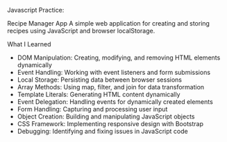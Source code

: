 Javascript Practice:

Recipe Manager App
A simple web application for creating and storing recipes using JavaScript and browser localStorage.

What I Learned

- DOM Manipulation: Creating, modifying, and removing HTML elements dynamically
- Event Handling: Working with event listeners and form submissions
- Local Storage: Persisting data between browser sessions
- Array Methods: Using map, filter, and join for data transformation
- Template Literals: Generating HTML content dynamically
- Event Delegation: Handling events for dynamically created elements
- Form Handling: Capturing and processing user input
- Object Creation: Building and manipulating JavaScript objects
- CSS Framework: Implementing responsive design with Bootstrap
- Debugging: Identifying and fixing issues in JavaScript code
